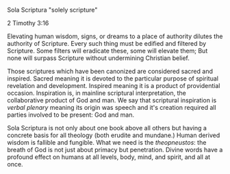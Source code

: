 Sola Scriptura
"solely scripture"

2 Timothy 3:16


Elevating human wisdom, signs, or dreams to a place of authority dilutes the authority of Scripture.
Every such thing must be edified and filtered by Scripture.
Some filters will eradicate these, some will elevate them;
But none will surpass Scripture without undermining Christian belief.  

Those scriptures which have been canonized are considered sacred and inspired. 
Sacred meaning it is devoted to the particular purpose of spiritual revelation and development. 
Inspired meaning it is a product of providential occasion. 
Inspiration is, in mainline scriptural interpretation, the collaborative product of God and man. 
We say that scriptural inspiration is _verbal plenary_ meaning its origin was speech and it's creation required all parties involved to be present: God and man.  

Sola Scriptura is not only about one book above all others but having a concrete basis for all theology (both erudite and mundane.)
Human derived wisdom is fallible and fungible.
What we need is the _theopneustos_: the breath of God is not just about primacy but penetration.
Divine words have a profound effect on humans at all levels, body, mind, and spirit, and all at once. 


